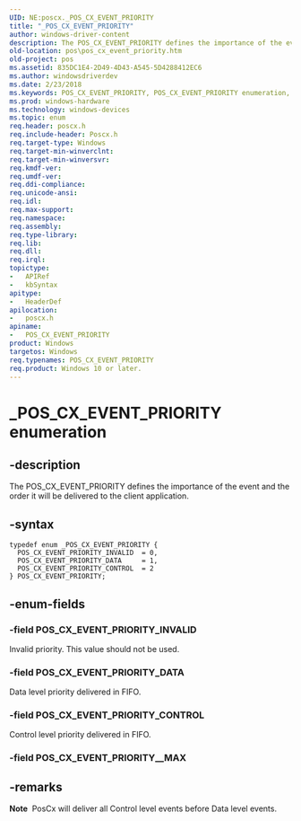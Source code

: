 ```yaml
---
UID: NE:poscx._POS_CX_EVENT_PRIORITY
title: "_POS_CX_EVENT_PRIORITY"
author: windows-driver-content
description: The POS_CX_EVENT_PRIORITY defines the importance of the event and the order it will be delivered to the client application.
old-location: pos\pos_cx_event_priority.htm
old-project: pos
ms.assetid: 835DC1E4-2D49-4D43-A545-5D4288412EC6
ms.author: windowsdriverdev
ms.date: 2/23/2018
ms.keywords: POS_CX_EVENT_PRIORITY, POS_CX_EVENT_PRIORITY enumeration, POS_CX_EVENT_PRIORITY_CONTROL, POS_CX_EVENT_PRIORITY_DATA, POS_CX_EVENT_PRIORITY_INVALID, _POS_CX_EVENT_PRIORITY, pos.pos_cx_event_priority, poscx/POS_CX_EVENT_PRIORITY, poscx/POS_CX_EVENT_PRIORITY_CONTROL, poscx/POS_CX_EVENT_PRIORITY_DATA, poscx/POS_CX_EVENT_PRIORITY_INVALID
ms.prod: windows-hardware
ms.technology: windows-devices
ms.topic: enum
req.header: poscx.h
req.include-header: Poscx.h
req.target-type: Windows
req.target-min-winverclnt: 
req.target-min-winversvr: 
req.kmdf-ver: 
req.umdf-ver: 
req.ddi-compliance: 
req.unicode-ansi: 
req.idl: 
req.max-support: 
req.namespace: 
req.assembly: 
req.type-library: 
req.lib: 
req.dll: 
req.irql: 
topictype:
-	APIRef
-	kbSyntax
apitype:
-	HeaderDef
apilocation:
-	poscx.h
apiname:
-	POS_CX_EVENT_PRIORITY
product: Windows
targetos: Windows
req.typenames: POS_CX_EVENT_PRIORITY
req.product: Windows 10 or later.
---
```


# _POS_CX_EVENT_PRIORITY enumeration


## -description


The POS_CX_EVENT_PRIORITY defines the importance of the event and the order it will be delivered to the client application.


## -syntax


````
typedef enum _POS_CX_EVENT_PRIORITY { 
  POS_CX_EVENT_PRIORITY_INVALID  = 0,
  POS_CX_EVENT_PRIORITY_DATA     = 1,
  POS_CX_EVENT_PRIORITY_CONTROL  = 2
} POS_CX_EVENT_PRIORITY;
````


## -enum-fields




### -field POS_CX_EVENT_PRIORITY_INVALID

Invalid priority. This value should not be used.


### -field POS_CX_EVENT_PRIORITY_DATA

Data level priority delivered in FIFO.


### -field POS_CX_EVENT_PRIORITY_CONTROL

Control level priority delivered in FIFO.


### -field POS_CX_EVENT_PRIORITY__MAX




## -remarks



<div class="alert"><b>Note</b>  PosCx will deliver all Control level events before Data level events.</div>
<div> </div>


